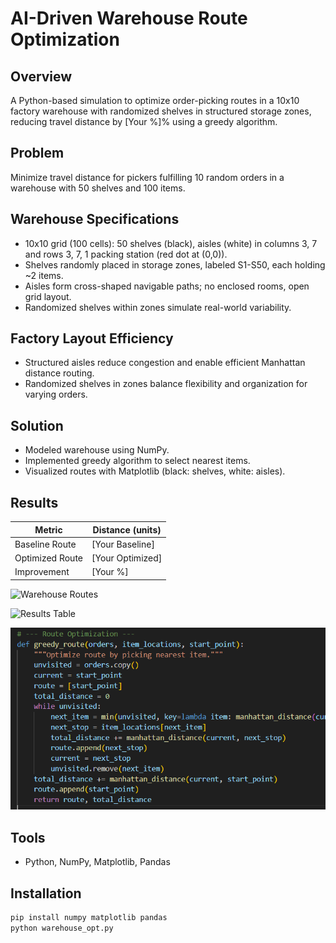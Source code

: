 # AI-Driven Warehouse Route Optimization
## Overview
A Python-based simulation to optimize order-picking routes in a 10x10 factory warehouse with randomized shelves in structured storage zones, reducing travel distance by [Your %]% using a greedy algorithm.

## Problem
Minimize travel distance for pickers fulfilling 10 random orders in a warehouse with 50 shelves and 100 items.

## Warehouse Specifications
- 10x10 grid (100 cells): 50 shelves (black), aisles (white) in columns 3, 7 and rows 3, 7, 1 packing station (red dot at (0,0)).
- Shelves randomly placed in storage zones, labeled S1-S50, each holding ~2 items.
- Aisles form cross-shaped navigable paths; no enclosed rooms, open grid layout.
- Randomized shelves within zones simulate real-world variability.

## Factory Layout Efficiency
- Structured aisles reduce congestion and enable efficient Manhattan distance routing.
- Randomized shelves in zones balance flexibility and organization for varying orders.

## Solution
- Modeled warehouse using NumPy.
- Implemented greedy algorithm to select nearest items.
- Visualized routes with Matplotlib (black: shelves, white: aisles).

## Results
| Metric            | Distance (units) |
|-------------------|------------------|
| Baseline Route    | [Your Baseline]  |
| Optimized Route   | [Your Optimized] |
| Improvement       | [Your %]         |

![Warehouse Routes](<img width="600" height="200" alt="Figure_1" src="https://github.com/user-attachments/assets/5f94b825-9dc1-4333-a42c-5ef4cbaf4522" />)

![Results Table](<img width="1536" height="754" alt="Figure_2" src="https://github.com/user-attachments/assets/8745d10e-e5fb-437f-92eb-8ca8f45fea20" />)

![Greedy Algorithm](code_snippet.png)

## Tools
- Python, NumPy, Matplotlib, Pandas

## Installation
```bash
pip install numpy matplotlib pandas
python warehouse_opt.py
